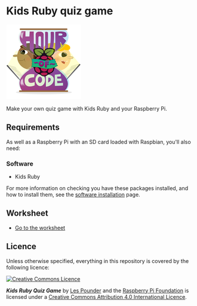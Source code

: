 # Kids Ruby quiz game

![](images/HOC_Logo_200px.png)

Make your own quiz game with Kids Ruby and your Raspberry Pi.

## Requirements

As well as a Raspberry Pi with an SD card loaded with Raspbian, you'll also need:

### Software

- Kids Ruby

For more information on checking you have these packages installed, and how to install them, see the [software installation](software.md) page.

## Worksheet

- [Go to the worksheet](worksheet.md)

## Licence

Unless otherwise specified, everything in this repository is covered by the following licence:

[![Creative Commons Licence](http://i.creativecommons.org/l/by-sa/4.0/88x31.png)](http://creativecommons.org/licenses/by-sa/4.0/)

***Kids Ruby Quiz Game*** by [Les Pounder](https://github.com/lesp) and the [Raspberry Pi Foundation](http://www.raspberrypi.org) is licensed under a [Creative Commons Attribution 4.0 International Licence](http://creativecommons.org/licenses/by-sa/4.0/).
